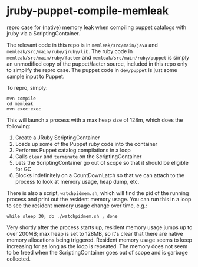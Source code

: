 jruby-puppet-compile-memleak
============================

repro case for (native) memory leak when compiling puppet catalogs with jruby via a ScriptingContainer.

The relevant code in this repo is in `memleak/src/main/java` and `memleak/src/main/ruby/jruby/lib`.  The ruby code in `memleak/src/main/ruby/facter` and `memleak/src/main/ruby/puppet` is simply an unmodified copy of the puppet/facter source, included in this repo only to simplify the repro case.  The puppet code in `dev/puppet` is just some sample input to Puppet.

To repro, simply:

    mvn compile
    cd memleak
    mvn exec:exec

This will launch a process with a max heap size of 128m, which does the following:

1. Create a JRuby ScriptingContainer
2. Loads up some of the Puppet ruby code into the container
3. Performs Puppet catalog compilations in a loop
4. Calls `clear` and `terminate` on the ScriptingContainer
5. Lets the ScriptingContainer go out of scope so that it should be eligible for GC
6. Blocks indefinitely on a CountDownLatch so that we can attach to the process to look at memory usage, heap dump, etc.

There is also a script, `watchpidmem.sh`, which will find the pid of the running process and print out the resident memory usage.  You can run this in a loop to see the resident memory usage change over time, e.g.:

    while sleep 30; do ./watchpidmem.sh ; done

Very shortly after the process starts up, resident memory usage jumps up to over 200MB; max heap is set to 128MB, so it's clear that there are native memory allocations being triggered.  Resident memory usage seems to keep increasing for as long as the loop is repeated.  The memory does not seem to be freed when the ScriptingContainer goes out of scope and is garbage collected.

